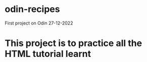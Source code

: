 # odin-recipes

First project on Odin 27-12-2022

# This project is to practice all the HTML tutorial learnt
